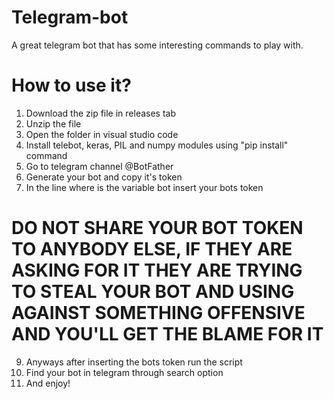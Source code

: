 # Telegram-bot
A great telegram bot that has some interesting commands to play with.

# How to use it?
1. Download the zip file in releases tab
2. Unzip the file
3. Open the folder in visual studio code
4. Install telebot, keras, PIL and numpy modules using "pip install" command
5. Go to telegram channel @BotFather
6. Generate your bot and copy it's token
7. In the line where is the variable bot insert your bots token

# DO NOT SHARE YOUR BOT TOKEN TO ANYBODY ELSE, IF THEY ARE ASKING FOR IT THEY ARE TRYING TO STEAL YOUR BOT AND USING AGAINST SOMETHING OFFENSIVE AND YOU'LL GET THE BLAME FOR IT
9. Anyways after inserting the bots token run the script
10. Find your bot in telegram through search option
11. And enjoy!
